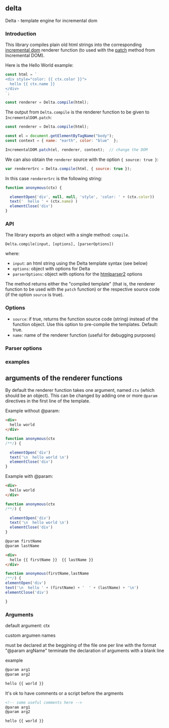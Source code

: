 ## delta

Delta - template engine for incremental dom

### Introduction 

This library compiles plain old html strings into the corresponding [incremental dom](http://google.github.io/incremental-dom/) renderer function (to used with the [patch](http://google.github.io/incremental-dom/#api/patch) method from Incremental DOM). 

Here is the Hello World example:

```js
const html = `
<div style="color: {{ ctx.color }}">
  hello {{ ctx.name }}
</div>
`;

const renderer = Delta.compile(html);
```

The output from `Delta.compile` is the renderer function to be given to `IncrementalDOM.patch`:
```js
const renderer = Delta.compile(html);

const el = document.getElementByTagName("body");
const context = { name: "earth", color: "blue"  };

IncrementalDOM.patch(el, renderer, context);  // change the DOM
```

We can also obtain the `renderer` source with the option `{ source: true }`:
```js
var rendererSrc = Delta.compile(html, { source: true });
```

In this case `rendererSrc` is the following string:
```js
function anonymous(ctx) {

  elementOpen('div', null, null, 'style', 'color: ' + (ctx.color))
  text('  hello ' + (ctx.name) )
  elementClose('div')
}
```


### API

The library exports an object with a single method: `compile`.
```
Delta.compile(input, [options], [parserOptions])
```
where:
- `input`: an html string using the Delta template syntax (see below)
- `options`: object with options for Delta
- `parserOptions`: object with options for the [htmlparser2](https://github.com/fb55/htmlparser2) options

The method returns either the "compiled template" (that is, the renderer function to be used with the `patch` function) or the respective source code (if the option `source` is true).

### Options

- `source`: if true, returns the function source code (string) instead of the function object. Use this option to pre-compile the templates. Default: true.
- `name`: name of the renderer function (useful for debugging purposes)


### Parser options


### examples





## arguments of the renderer functions

By default the renderer function takes one argument, named `ctx` (which should be an object). This can be changed by adding one or more `@param` directives in the first line of the template.

Example without @param:

```html
<div>
  hello world 
</div>
```

```js
function anonymous(ctx
/**/) {

  elementOpen('div')
  text('\n  hello world \n')
  elementClose('div')
}
```


Example with @param:

```html
<div>
  hello world 
</div>
```

```js
function anonymous(ctx
/**/) {

  elementOpen('div')
  text('\n  hello world \n')
  elementClose('div')
}
```


```html
@param firstName
@param lastName

<div>
  hello {{ firstName }}  {{ lastName }}
</div>
```

```js
function anonymous(firstName,lastName
/**/) {
elementOpen('div')
text('\n  hello ' + (firstName) + '  ' + (lastName) + '\n')
elementClose('div')

}
```

### Arguments

default argument: ctx

custom argumen names

must be declared at the beggining of the file
one per line with the format "@param argName"
terminate the declaration of arguments with a blank line

example

```html
@param arg1
@param arg2

hello {{ world }}
```

It's ok to have comments or a script before the argments
```html
<!-- some useful comments here -->
@param arg1
@param arg2

hello {{ world }}
```


